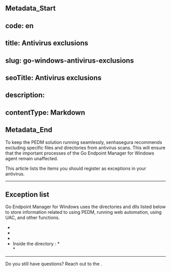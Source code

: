 ## Metadata_Start 
## code: en
## title: Antivirus exclusions 
## slug: go-windows-antivirus-exclusions 
## seoTitle: Antivirus exclusions 
## description:  
## contentType: Markdown 
## Metadata_End
To keep the PEDM solution running seamlessly, senhasegura recommends excluding specific files and directories from antivirus scans. This will ensure that the important processes of the Go Endpoint Manager for Windows agent remain unaffected.

This article lists the items you should register as exceptions in your antivirus.

* * *

## Exception list

Go Endpoint Manager for Windows uses the directories and dlls listed below to store information related to using PEDM, running web automation, using UAC, and other functions.


* 
*  
* 
* Inside the directory :
    *   
    * 

* * *

Do you still have questions? Reach out to the .
